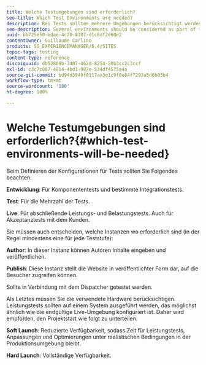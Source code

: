 ```yaml
---
title: Welche Testumgebungen sind erforderlich?
seo-title: Which Test Environments are needed?
description: Bei Tests sollten mehrere Umgebungen berücksichtigt werden.
seo-description: Several environments should be considered as part of testing
uuid: bb725e50-edae-4c20-8107-d1c8df2e60e2
contentOwner: Guillaume Carlino
products: SG_EXPERIENCEMANAGER/6.4/SITES
topic-tags: testing
content-type: reference
discoiquuid: db528b9b-3407-462d-8254-20b3cc2c3ccf
exl-id: c3c7c007-4814-4bd1-987e-534df4575a4a
source-git-commit: bd94d3949f0117aa3e1c9f0e84f7293a5d6b03b4
workflow-type: tm+mt
source-wordcount: '180'
ht-degree: 100%

---
```


# Welche Testumgebungen sind erforderlich?{#which-test-environments-will-be-needed}

Beim Definieren der Konfigurationen für Tests sollten Sie Folgendes beachten:

**Entwicklung**: Für Komponententests und bestimmte Integrationstests.

**Test**: Für die Mehrzahl der Tests.

**Live**: Für abschließende Leistungs- und Belastungstests. Auch für Akzeptanztests mit dem Kunden.

Sie müssen auch entscheiden, welche Instanzen wo erforderlich sind (in der Regel mindestens eine für jede Teststufe):

**Author**: In dieser Instanz können Autoren Inhalte eingeben und veröffentlichen.

**Publish**: Diese Instanz stellt die Website in veröffentlichter Form dar, auf die Besucher zugreifen können.

Sollte in Verbindung mit dem Dispatcher getestet werden.

Als Letztes müssen Sie die verwendete Hardware berücksichtigen. Leistungstests sollten auf einem System ausgeführt werden, das möglichst ähnlich wie die endgültige Live-Umgebung konfiguriert ist. Daher wird empfohlen, den Projektstart wie folgt zu unterteilen:

**Soft Launch**: Reduzierte Verfügbarkeit, sodass Zeit für Leistungstests, Anpassungen und Optimierungen unter realistischen Bedingungen in der Produktionsumgebung bleibt.

**Hard Launch**: Vollständige Verfügbarkeit.
